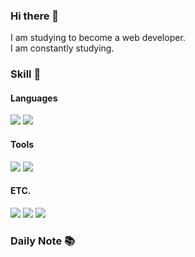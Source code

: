 <div align="left">

### Hi there 👋<br>

I am studying to become a web developer.<br>
I am constantly studying. 

### Skill 🚀

#### Languages<br>
<img src ="https://img.shields.io/badge/-Java-007396?logo=Java&logoColor=white&style=flat-square"/> <img src ="https://img.shields.io/badge/-JavaScript-F7DF1E?logo=JavaScript&logoColor=black&style=flat-square"/>

#### Tools<br>
<img src ="https://img.shields.io/badge/-GitHub-181717?logo=GitHub&logoColor=white&style=flat-square"/>
<img src ="https://img.shields.io/badge/figma-%23F24E1E.svg?style=for-the-badge&logo=figma&logoColor=white&style=flat-square"/>
  
#### ETC.<br>
<img src ="https://img.shields.io/badge/-Adobe Premiere Pro-9999FF?logo=Adobe Premiere Pro&logoColor=white&style=flat-square"/> <img src ="https://img.shields.io/badge/-Adobe Photoshop-31A8FF?logo=Adobe Photoshop&logoColor=white&style=flat-square"/> <img src ="https://img.shields.io/badge/-Adobe After Effects-7E4DD2?logo=Adobe After Effects&logoColor=white&style=flat-square"/>

### <a href="https://www.notion.so/cfd0f142c0f34f0483bafb2c2619ac1c" style="text-decoration:none">Daily Note</a> 📚

<!-- #
![Anurag's GitHub stats](https://github-readme-stats.vercel.app/api?username=Seung-Bum&show_icons=true&theme=vue)
![Top Langs](https://github-readme-stats.vercel.app/api/top-langs/?username=Seung-Bum&layout=compact&theme=vue) -->

</div>



